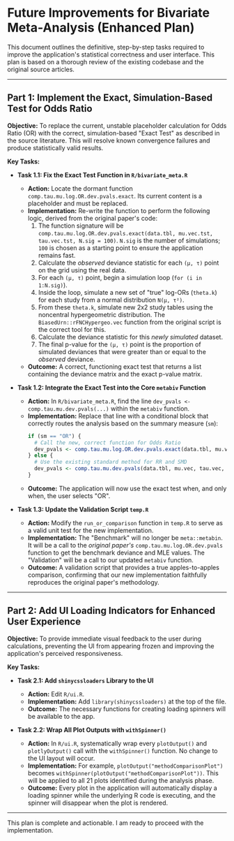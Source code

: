 # Future Improvements for Bivariate Meta-Analysis (Enhanced Plan)

This document outlines the definitive, step-by-step tasks required to improve the application's statistical correctness and user interface. This plan is based on a thorough review of the existing codebase and the original source articles.

---

## Part 1: Implement the Exact, Simulation-Based Test for Odds Ratio

**Objective:**
To replace the current, unstable placeholder calculation for Odds Ratio (OR) with the correct, simulation-based "Exact Test" as described in the source literature. This will resolve known convergence failures and produce statistically valid results.

**Key Tasks:**

*   **Task 1.1: Fix the Exact Test Function in `R/bivariate_meta.R`**
    *   **Action:** Locate the dormant function `comp.tau.mu.log.OR.dev.pvals.exact`. Its current content is a placeholder and must be replaced.
    *   **Implementation:** Re-write the function to perform the following logic, derived from the original paper's code:
        1.  The function signature will be `comp.tau.mu.log.OR.dev.pvals.exact(data.tbl, mu.vec.tst, tau.vec.tst, N.sig = 100)`. `N.sig` is the number of simulations; `100` is chosen as a starting point to ensure the application remains fast.
        2.  Calculate the *observed* deviance statistic for each `(µ, τ)` point on the grid using the real data.
        3.  For each `(µ, τ)` point, begin a simulation loop (`for (i in 1:N.sig)`).
        4.  Inside the loop, simulate a new set of "true" log-ORs (`theta.k`) for each study from a normal distribution `N(µ, τ²)`.
        5.  From these `theta.k`, simulate new 2x2 study tables using the noncentral hypergeometric distribution. The `BiasedUrn::rFNCHypergeo.vec` function from the original script is the correct tool for this.
        6.  Calculate the deviance statistic for this *newly simulated* dataset.
        7.  The final p-value for the `(µ, τ)` point is the proportion of simulated deviances that were greater than or equal to the *observed* deviance.
    *   **Outcome:** A correct, functioning exact test that returns a list containing the deviance matrix and the exact p-value matrix.

*   **Task 1.2: Integrate the Exact Test into the Core `metabiv` Function**
    *   **Action:** In `R/bivariate_meta.R`, find the line `dev_pvals <- comp.tau.mu.dev.pvals(...)` within the `metabiv` function.
    *   **Implementation:** Replace that line with a conditional block that correctly routes the analysis based on the summary measure (`sm`):
        ```r
        if (sm == "OR") {
          # Call the new, correct function for Odds Ratio
          dev_pvals <- comp.tau.mu.log.OR.dev.pvals.exact(data.tbl, mu.vec, tau.vec, N.sig = 100)
        } else {
          # Use the existing standard method for RR and SMD
          dev_pvals <- comp.tau.mu.dev.pvals(data.tbl, mu.vec, tau.vec, sm, y.k.in = y.k, sigma.2.k.in = sigma.2.k)
        }
        ```
    *   **Outcome:** The application will now use the exact test when, and only when, the user selects "OR".

*   **Task 1.3: Update the Validation Script `temp.R`**
    *   **Action:** Modify the `run_or_comparison` function in `temp.R` to serve as a valid unit test for the new implementation.
    *   **Implementation:** The "Benchmark" will no longer be `meta::metabin`. It will be a call to the *original paper's* `comp.tau.mu.log.OR.dev.pvals` function to get the benchmark deviance and MLE values. The "Validation" will be a call to our updated `metabiv` function.
    *   **Outcome:** A validation script that provides a true apples-to-apples comparison, confirming that our new implementation faithfully reproduces the original paper's methodology.

---

## Part 2: Add UI Loading Indicators for Enhanced User Experience

**Objective:**
To provide immediate visual feedback to the user during calculations, preventing the UI from appearing frozen and improving the application's perceived responsiveness.

**Key Tasks:**

*   **Task 2.1: Add `shinycssloaders` Library to the UI**
    *   **Action:** Edit `R/ui.R`.
    *   **Implementation:** Add `library(shinycssloaders)` at the top of the file.
    *   **Outcome:** The necessary functions for creating loading spinners will be available to the app.

*   **Task 2.2: Wrap All Plot Outputs with `withSpinner()`**
    *   **Action:** In `R/ui.R`, systematically wrap every `plotOutput()` and `plotlyOutput()` call with the `withSpinner()` function. No change to the UI layout will occur.
    *   **Implementation:** For example, `plotOutput("methodComparisonPlot")` becomes `withSpinner(plotOutput("methodComparisonPlot"))`. This will be applied to all 21 plots identified during the analysis phase.
    *   **Outcome:** Every plot in the application will automatically display a loading spinner while the underlying R code is executing, and the spinner will disappear when the plot is rendered.

---

This plan is complete and actionable. I am ready to proceed with the implementation.
